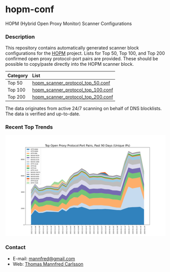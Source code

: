 # hopm-conf
HOPM (Hybrid Open Proxy Monitor) Scanner Configurations

### Description

This repository contains automatically generated scanner block configurations for the [HOPM](https://github.com/ircd-hybrid/hopm) project. Lists for Top 50, Top 100, and Top 200 confirmed open proxy protocol-port pairs are provided. These should be possible to copy/paste directly into the HOPM scanner block.

| Category | List |
| :---  | :---  |
| Top 50 | [hopm_scanner_protocol_top_50.conf](https://github.com/MannfredCom/hopm-conf/blob/main/hopm_scanner_protocol_top_50.conf)
| Top 100 | [hopm_scanner_protocol_top_100.conf](https://github.com/MannfredCom/hopm-conf/blob/main/hopm_scanner_protocol_top_100.conf)
| Top 200 | [hopm_scanner_protocol_top_200.conf](https://github.com/MannfredCom/hopm-conf/blob/main/hopm_scanner_protocol_top_200.conf)

The data originates from active 24/7 scanning on behalf of DNS blocklists. The data is verified and up-to-date.

### Recent Top Trends

![Image](plots/ports.png "Top Ports")

### Contact

* E-mail: [mannfred@gmail.com](mailto:mannfred@gmail.com)
* Web: [Thomas Mannfred Carlsson](https://mannfred.com/)
